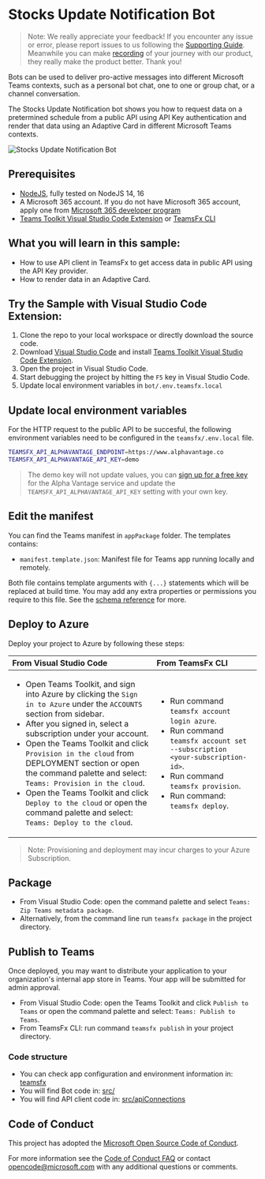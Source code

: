 # Stocks Update Notification Bot

> Note: We really appreciate your feedback! If you encounter any issue or error, please report issues to us following the [Supporting Guide](https://github.com/OfficeDev/TeamsFx-Samples/blob/dev/SUPPORT.md). Meanwhile you can make [recording](https://aka.ms/teamsfx-record) of your journey with our product, they really make the product better. Thank you!
>

Bots can be used to deliver pro-active messages into different Microsoft Teams contexts, such as a personal bot chat, one to one or group chat, or a channel conversation.

The Stocks Update Notification bot shows you how to request data on a pretermined schedule from a public API using API Key authentication and render that data using an Adaptive Card in different Microsoft Teams contexts.

![Stocks Update Notification Bot](images/app.gif)
## Prerequisites

- [NodeJS](https://nodejs.org/en/), fully tested on NodeJS 14, 16
- A Microsoft 365 account. If you do not have Microsoft 365 account, apply one from [Microsoft 365 developer program](https://developer.microsoft.com/en-us/microsoft-365/dev-program)
- [Teams Toolkit Visual Studio Code Extension](https://aka.ms/teams-toolkit) or [TeamsFx CLI](https://aka.ms/teamsfx-cli)

## What you will learn in this sample:

- How to use API client in TeamsFx to get access data in public API using the API Key provider.
- How to render data in an Adaptive Card.

## Try the Sample with Visual Studio Code Extension:

1. Clone the repo to your local workspace or directly download the source code.
1. Download [Visual Studio Code](https://code.visualstudio.com) and install [Teams Toolkit Visual Studio Code Extension](https://aka.ms/teams-toolkit).
1. Open the project in Visual Studio Code.
1. Start debugging the project by hitting the `F5` key in Visual Studio Code.
1. Update local environment variables in `bot/.env.teamsfx.local`

## Update local environment variables

For the HTTP request to the public API to be succesful, the following environment variables need to be configured in the `teamsfx/.env.local` file.

```sh
TEAMSFX_API_ALPHAVANTAGE_ENDPOINT=https://www.alphavantage.co
TEAMSFX_API_ALPHAVANTAGE_API_KEY=demo
```

> The demo key will not update values, you can [sign up for a free key](https://www.alphavantage.co/support/#api-key) for the Alpha Vantage service and update the `TEAMSFX_API_ALPHAVANTAGE_API_KEY` setting with your own key.

## Edit the manifest

You can find the Teams manifest in `appPackage` folder. The templates contains:
* `manifest.template.json`: Manifest file for Teams app running locally and remotely.

Both file contains template arguments with `{...}` statements which will be replaced at build time. You may add any extra properties or permissions you require to this file. See the [schema reference](https://docs.microsoft.com/en-us/microsoftteams/platform/resources/schema/manifest-schema) for more.

## Deploy to Azure

Deploy your project to Azure by following these steps:

| From Visual Studio Code                                                                                                                                                                                                                                                                                                                                                  | From TeamsFx CLI                                                                                                                                                                                                                    |
| :----------------------------------------------------------------------------------------------------------------------------------------------------------------------------------------------------------------------------------------------------------------------------------------------------------------------------------------------------------------------- | :---------------------------------------------------------------------------------------------------------------------------------------------------------------------------------------------------------------------------------- |
| <ul><li>Open Teams Toolkit, and sign into Azure by clicking the `Sign in to Azure` under the `ACCOUNTS` section from sidebar.</li> <li>After you signed in, select a subscription under your account.</li><li>Open the Teams Toolkit and click `Provision in the cloud` from DEPLOYMENT section or open the command palette and select: `Teams: Provision in the cloud`.</li><li>Open the Teams Toolkit and click `Deploy to the cloud` or open the command palette and select: `Teams: Deploy to the cloud`.</li></ul> | <ul> <li>Run command `teamsfx account login azure`.</li> <li>Run command `teamsfx account set --subscription <your-subscription-id>`.</li> <li> Run command `teamsfx provision`.</li> <li>Run command: `teamsfx deploy`. </li></ul> |

> Note: Provisioning and deployment may incur charges to your Azure Subscription.

## Package

- From Visual Studio Code: open the command palette and select `Teams: Zip Teams metadata package`.
- Alternatively, from the command line run `teamsfx package` in the project directory.

## Publish to Teams

Once deployed, you may want to distribute your application to your organization's internal app store in Teams. Your app will be submitted for admin approval.

- From Visual Studio Code: open the Teams Toolkit and click `Publish to Teams` or open the command palette and select: `Teams: Publish to Teams`.
- From TeamsFx CLI: run command `teamsfx publish` in your project directory.

### Code structure

- You can check app configuration and environment information in: [teamsfx](teamsfx)
- You will find Bot code in: [src/](src)
- You will find API client code in: [src/apiConnections](src/apiConnections)

## Code of Conduct

This project has adopted the [Microsoft Open Source Code of Conduct](https://opensource.microsoft.com/codeofconduct/).

For more information see the [Code of Conduct FAQ](https://opensource.microsoft.com/codeofconduct/faq/) or
contact [opencode@microsoft.com](mailto:opencode@microsoft.com) with any additional questions or comments.
